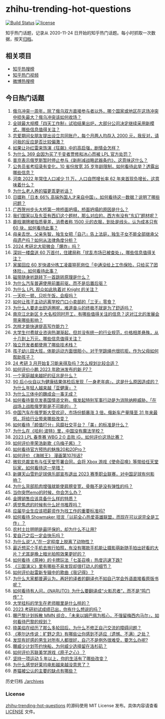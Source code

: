 # zhihu-trending-hot-questions

[![Build Status](https://github.com/justjavac/zhihu-trending-hot-questions/workflows/ci/badge.svg?branch=master)](https://github.com/justjavac/zhihu-trending-hot-questions/actions)
[![license](https://img.shields.io/github/license/justjavac/zhihu-trending-hot-questions)](https://github.com/justjavac/zhihu-trending-hot-questions/blob/master/LICENSE)

知乎热门话题，记录从 2020-11-24
日开始的知乎热门话题。每小时抓取一次数据，按天[归档](./archives)。

## 相关项目

- [知乎热搜榜](https://github.com/justjavac/zhihu-trending-top-search)
- [知乎热门视频](https://github.com/justjavac/zhihu-trending-hot-video)
- [微博热搜榜](https://github.com/justjavac/weibo-trending-hot-search)

## 今日热门话题

<!-- BEGIN -->
<!-- 最后更新时间 Wed Feb 22 2023 05:15:08 GMT+0800 (China Standard Time) -->

1. [俄乌冲突一周年，除了俄乌双方直接参与者以外，哪个国家或地区在这场冲突中损失最大？俄乌冲突该如何收场？](https://www.zhihu.com/question/585368679)
1. [全球最大规模「四天工作制」试验结果出炉，大部分公司决定继续采用新模式，哪些信息值得关注？](https://www.zhihu.com/question/585370295)
1. [恋爱期间女朋友提出设立共同账户，每个月两人均存入 2000 元，我反对，请问我的反应是否比较偏激？](https://www.zhihu.com/question/583568748)
1. [如果让孙红雷来饰演《狂飙》中的高启强，剧情会怎样？](https://www.zhihu.com/question/584628705)
1. [为什么 369 会因为买了千变者贾修和冰心而被 LPL 官方处罚？](https://www.zhihu.com/question/585324084)
1. [普京表示俄罗斯暂时停止参与《新削减战略武器条约》，这意味这什么？](https://www.zhihu.com/question/585406361)
1. [公务员省考招录有变化，10 省份放宽 35 岁年龄限制，如何看待此举？透露出哪些信息？](https://www.zhihu.com/question/585297966)
1. [河南 2022 年常住人口减少 11 万，人口自然增长率 62 年来首现负增长，这意味着什么？](https://www.zhihu.com/question/585323977)
1. [为什么老人养的猫更乖更听话？](https://www.zhihu.com/question/536877898)
1. [日媒称「日本 66% 高端外国人才来自中国」，如何看待这一数据？说明了哪些问题？](https://www.zhihu.com/question/585312343)
1. [广西贺州步头大桥第一垮桥面坍塌，桥面坍塌的原因是什么？](https://www.zhihu.com/question/585105783)
1. [我们国家以及东亚有西幻这个题材，那么对应的，西方有没有“东幻”题材呢？](https://www.zhihu.com/question/399821361)
1. [鹿晗潮牌被指质量差，消费者称 1500 元的衣服，到处是线头，认为成本只有 60 块，如何看待此事？](https://www.zhihu.com/question/584561700)
1. [母亲去世、父亲失智，独生女把「自己」告上法庭，独生子女不能全部继承父母遗产吗？如何从法律角度分析？](https://www.zhihu.com/question/585105370)
1. [2024 考研北大软微会「爆炸」吗？](https://www.zhihu.com/question/576099460)
1. [深圳一楼盘送 60 万首付，住建局称「扰乱市场已被查处」，哪些信息值得关注？](https://www.zhihu.com/question/585173984)
1. [家属回应 60 岁快递分拣工凌晨猝死岗位「中通没给上工伤保险，只给买了团体险」，如何看待此事？](https://www.zhihu.com/question/585326925)
1. [磁带随身听跳转下一首跳转原理是什么？](https://www.zhihu.com/question/585094931)
1. [为什么汽车普遍使用前置前驱，而不是后置后驱？](https://www.zhihu.com/question/585119651)
1. [为什么 LPL 观众如此执着对 Knight 的关注？](https://www.zhihu.com/question/585322835)
1. [一天吃一顿，只吃午饭，会瘦吗？](https://www.zhihu.com/question/584980668)
1. [如何让孩子主动远离学校门口小卖部的「三无」零食？](https://www.zhihu.com/question/583863176)
1. [为什么人要走出舒适圈呢，难道奋斗的终极不就是为了舒适吗？](https://www.zhihu.com/question/314198098)
1. [南京江北新区 9 大名校同时开工，有哪些值得关注的信息？这对江北的发展会带来哪些影响？](https://www.zhihu.com/question/585098837)
1. [怎样才能快速提高写作能力？](https://www.zhihu.com/question/582462047)
1. [大学生付费就业咨询热潮渐起，但并没有统一的行业规范，价格相差悬殊，从十几到上万元，哪些信息值得关注？](https://www.zhihu.com/question/585303794)
1. [独立开发者都使用了哪些技术栈？](https://www.zhihu.com/question/582771512)
1. [孩子幼儿园大班，体能运动方面很胆小，对于学跳绳也很抗拒，作为父母如何帮助孩子？](https://www.zhihu.com/question/583880219)
1. [24 考研 3 月开始复习能来得及吗？怎么规划比较合适？](https://www.zhihu.com/question/583731625)
1. [如何评价小鹏 2023 年欧洲发布的新 P7？](https://www.zhihu.com/question/582003330)
1. [一个家庭越来越好的征兆是什么？](https://www.zhihu.com/question/555044022)
1. [90 后小伙自以为健康结果体检后发现「一身老年病」，这是什么原因造成的？为什么年轻人越来越「亚健康」？](https://www.zhihu.com/question/585146821)
1. [为什么三体中的魏成会一事无成？](https://www.zhihu.com/question/36936453)
1. [如何看待普京发表国情咨文称，俄发起特别军事行动是为消除纳粹威胁，「在战场上战胜俄罗斯是不可能的」？](https://www.zhihu.com/question/585375482)
1. [中国汽车在俄罗斯大受欢迎，市场份额暴涨 3 倍，俄新车产量降至 31 年来最低，将给行业带来哪些改变？](https://www.zhihu.com/question/585305521)
1. [如何看待「颜值打分」风靡社交平台？「美」的标准是什么？](https://www.zhihu.com/question/585167551)
1. [为什么在《哈利·波特》里，中国没有魔法学校？](https://www.zhihu.com/question/302960008)
1. [2023 LPL 春季赛 WBG 2:0 击败 iG，如何评价这场比赛？](https://www.zhihu.com/question/585417926)
1. [如何评价李荣浩新歌《乌梅子酱》？](https://www.zhihu.com/question/567887411)
1. [如何看待官方预热的魅族20和20Pro？](https://www.zhihu.com/question/584071353)
1. [如何评价 《海贼王》 漫画第1076话?](https://www.zhihu.com/question/585267234)
1. [微软总裁宣布与任天堂签署合同，会将 Xbox 游戏《使命召唤》等带给任天堂玩家，如何看待这一举措？](https://www.zhihu.com/question/585361492)
1. [新疆天山雪豹足球俱乐部宣布退出 2023 赛季职业联赛，对中国足球有何影响？](https://www.zhihu.com/question/585366493)
1. [为什么背部肌肉增强就能使肩膀变宽，骨骼不是没有弹性的吗？](https://www.zhihu.com/question/584324383)
1. [当你突然emo的时候，你会怎么办？](https://www.zhihu.com/question/584633054)
1. [金牌销售应该具备什么样的特质？](https://www.zhihu.com/question/518981010)
1. [感觉焦虑的时候有什么好书推荐吗？](https://www.zhihu.com/question/576517292)
1. [应届毕业生应该把薪资作为找工作的重要标准吗?](https://www.zhihu.com/question/584060531)
1. [如何看待 Showmaker 坦言「以前全心热爱英雄联盟，而现在可以说完全是工作」？](https://www.zhihu.com/question/584576587)
1. [农村土灶明明是最环保的，却为什么不让用?](https://www.zhihu.com/question/583615126)
1. [爱自己之后一定会快乐吗？](https://www.zhihu.com/question/584885302)
1. [为什么说“人”在一定程度上脱离了动物性？](https://www.zhihu.com/question/578314115)
1. [最近想买个手机去旅行拍照，有没有哪款手机能让摄影萌新随手拍出好看的大片？尤其是晚上暗光拍照效果更好的？](https://www.zhihu.com/question/585313839)
1. [如何看待《原神》的卡牌玩法「七圣召唤」热度迅速下跌?](https://www.zhihu.com/question/584986825)
1. [《三国演义》里有哪些不易发现却很打动人的细节？](https://www.zhihu.com/question/28679550)
1. [如何评价赵雷新专辑中的歌曲《我记得》？](https://www.zhihu.com/question/551017004)
1. [为什么大家都普遍认为，再好的译者的翻译也不如自己学会外语直接看原版书呢？](https://www.zhihu.com/question/573629458)
1. [如何看待有人问，《NARUTO》为什么要翻译成“火影忍者”，而不是“鸣门传”？](https://www.zhihu.com/question/584778495)
1. [大学挂科的学生在老师眼里是什么样的？](https://www.zhihu.com/question/569738517)
1. [2023 考研初试成绩已出，你有什么想说的吗？](https://www.zhihu.com/question/585186623)
1. [曝巴黎计划拆散 MMN 组合，「未来以姆巴佩为核心，不强留梅西内马尔」，如何看待巴黎的规划？](https://www.zhihu.com/question/585313220)
1. [晓美焰在经历了那么多轮回后，为什么不修正自己交流的障碍问题？](https://www.zhihu.com/question/37807375)
1. [《塞尔达传说：旷野之息》有哪些让你感到不适应（遗憾、不满）之处？](https://www.zhihu.com/question/307358585)
1. [发现有好感的男生对所有人都很好，自己不是例外很难受，要怎么办呢?](https://www.zhihu.com/question/577935010)
1. [曝威少计划签约快船，为何威少选择留在洛杉矶？](https://www.zhihu.com/question/585301847)
1. [如何评价苏联美学游戏《原子之心》？](https://www.zhihu.com/question/584998194)
1. [坚持一项运动 5 年以上，你的生活有了哪些改变？](https://www.zhihu.com/question/584146975)
1. [为什么感觉好莱坞电影越来越没意思了？](https://www.zhihu.com/question/266773532)
1. [养猫被公认的主要的缺点有哪些？](https://www.zhihu.com/question/373778374)

<!-- END -->

历史归档 [./archives](./archives)

### License

[zhihu-trending-hot-questions](https://github.com/justjavac/zhihu-trending-hot-questions)
的源码使用 MIT License 发布。具体内容请查看 [LICENSE](./LICENSE) 文件。
